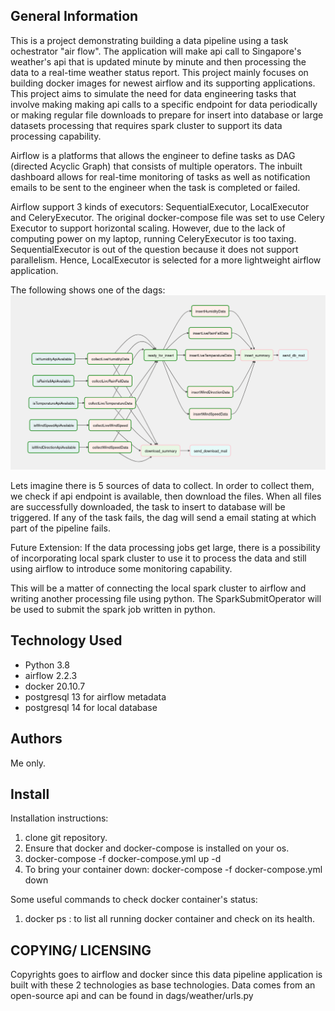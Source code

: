 ## General Information

This is a project demonstrating building a data pipeline using a task ochestrator "air flow". The application will make api call to Singapore's weather's api that is updated minute by minute and then processing the data to a real-time weather status report. This project mainly focuses on building docker images for newest airflow and its supporting applications. This project aims to simulate the need for data engineering tasks that involve making making api calls to a specific endpoint for data periodically or making regular file downloads to prepare for insert into database or large datasets processing that requires spark cluster to support its data processing capability.

Airflow is a platforms that allows the engineer to define tasks as DAG (directed Acyclic Graph) that consists of multiple operators. The inbuilt dashboard allows for real-time monitoring of tasks as well as notification emails to be sent to the engineer when the task is completed or failed.

Airflow support 3 kinds of executors: SequentialExecutor, LocalExecutor and CeleryExecutor. The original docker-compose file was set to use Celery Executor to support horizontal scaling. However, due to the lack of computing power on my laptop, running CeleryExecutor is too taxing. SequentialExecutor is out of the question because it does not support parallelism. Hence, LocalExecutor is selected for a more lightweight airflow application.

The following shows one of the dags:
![alt text](./images/dag_overview.png)

Lets imagine there is 5 sources of data to collect. In order to collect them, we check if api endpoint is available, then download the files. When all files are successfully downloaded, the task to insert to database will be triggered. If any of the task fails, the dag will send a email stating at which part of the pipeline fails.

Future Extension:
If the data processing jobs get large, there is a possibility of incorporating local spark cluster to use it to process the data and still using airflow to introduce some monitoring capability.

This will be a matter of connecting the local spark cluster to airflow and writing another processing file using python. The SparkSubmitOperator will be used to submit the spark job written in python.

## Technology Used
- Python 3.8
- airflow 2.2.3
- docker 20.10.7
- postgresql 13 for airflow metadata
- postgresql 14 for local database

## Authors
Me only.

## Install
Installation instructions:
1) clone git repository.
2) Ensure that docker and docker-compose is installed on your os. 
3) docker-compose -f docker-compose.yml up -d 
4) To bring your container down: docker-compose -f docker-compose.yml down

Some useful commands to check docker container's status:
1) docker ps : to list all running docker container and check on its health.

## COPYING/ LICENSING
Copyrights goes to airflow and docker since this data pipeline application is built with these 2 technologies as base technologies. Data comes from an open-source api and can be found in dags/weather/urls.py

